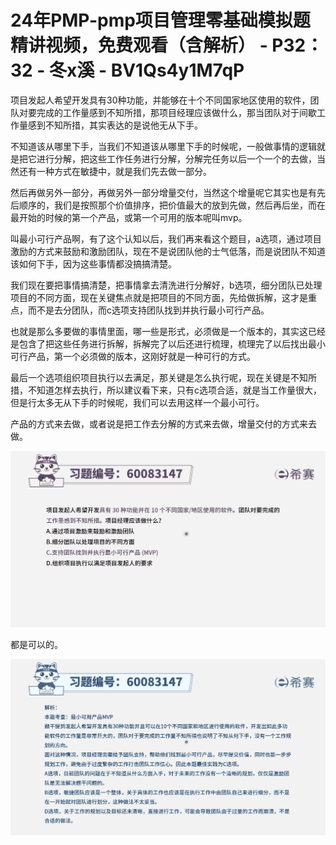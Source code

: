 # 24年PMP-pmp项目管理零基础模拟题精讲视频，免费观看（含解析） - P32：32 - 冬x溪 - BV1Qs4y1M7qP

项目发起人希望开发具有30种功能，并能够在十个不同国家地区使用的软件，团队对要完成的工作量感到不知所措，那项目经理应该做什么，那当团队对于间歇工作量感到不知所措，其实表达的是说他无从下手。

不知道该从哪里下手，当我们不知道该从哪里下手的时候呢，一般做事情的逻辑就是把它进行分解，把这些工作任务进行分解，分解完任务以后一个一个的去做，当然还有一种方式在敏捷中，就是我们先去做一部分。

然后再做另外一部分，再做另外一部分增量交付，当然这个增量呢它其实也是有先后顺序的，我们是按照那个价值排序，把价值最大的放到先做，然后再后坐，而在最开始的时候的第一个产品，或第一个可用的版本呢叫mvp。

叫最小可行产品啊，有了这个认知以后，我们再来看这个题目，a选项，通过项目激励的方式来鼓励和激励团队，现在不是说团队他的士气低落，而是说团队不知道该如何下手，因为这些事情都没搞搞清楚。

我们现在要把事情搞清楚，把事情拿去清洗进行分解好，b选项，细分团队已处理项目的不同方面，现在关键焦点就是把项目的不同方面，先给做拆解，这才是重点，而不是去分团队，而c选项支持团队找到并执行最小可行产品。

也就是那么多要做的事情里面，哪一些是形式，必须做是一个版本的，其实这已经是包含了把这些任务进行拆解，拆解完了以后还进行梳理，梳理完了以后找出最小可行产品，第一个必须做的版本，这刚好就是一种可行的方式。

最后一个选项组织项目执行以去满足，那关键是怎么执行呢，现在关键是不知所措，不知道怎样去执行，所以建议看下来，只有c选项合适，就是当工作量很大，但是行太多无从下手的时候呢，我们可以去用这样一个最小可行。

产品的方式来去做，或者说是把工作去分解的方式来去做，增量交付的方式来去做。

![](img/ec7512efaf2e34d7498e45a00b7e5900_1.png)

都是可以的。

![](img/ec7512efaf2e34d7498e45a00b7e5900_3.png)